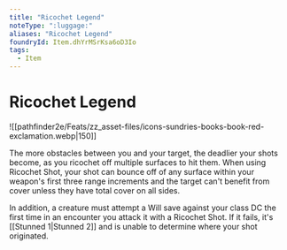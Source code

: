 ```yaml
---
title: "Ricochet Legend"
noteType: ":luggage:"
aliases: "Ricochet Legend"
foundryId: Item.dhYrMSrKsa6oD3Io
tags:
  - Item
---
```


# Ricochet Legend
![[pathfinder2e/Feats/zz_asset-files/icons-sundries-books-book-red-exclamation.webp|150]]

The more obstacles between you and your target, the deadlier your shots become, as you ricochet off multiple surfaces to hit them. When using Ricochet Shot, your shot can bounce off of any surface within your weapon's first three range increments and the target can't benefit from cover unless they have total cover on all sides.

In addition, a creature must attempt a Will save against your class DC the first time in an encounter you attack it with a Ricochet Shot. If it fails, it's [[Stunned 1|Stunned 2]] and is unable to determine where your shot originated.
